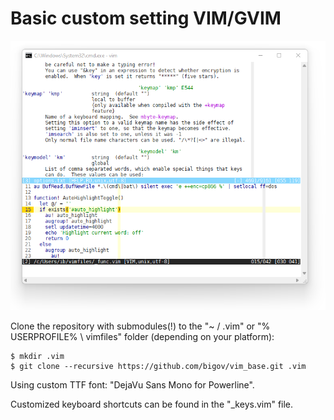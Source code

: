 # Basic custom setting VIM/GVIM

![Screenshot](screenshot.png)

Clone the repository with submodules(!) to the "~ / .vim" or "% USERPROFILE% \ vimfiles" folder (depending on your platform):

```
$ mkdir .vim
$ git clone --recursive https://github.com/bigov/vim_base.git .vim
```

Using custom TTF font: "DejaVu Sans Mono for Powerline".

Customized keyboard shortcuts can be found in the "_keys.vim" file.


